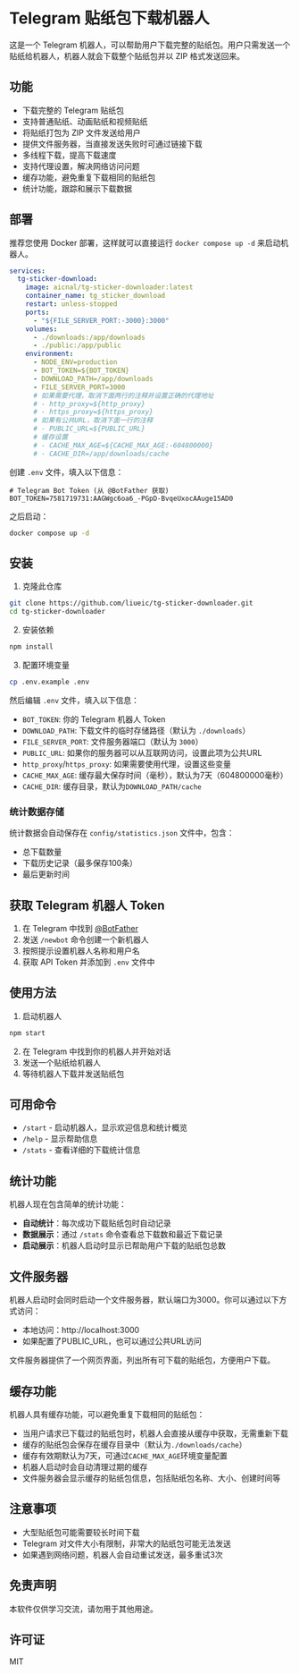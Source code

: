# Telegram 贴纸包下载机器人

这是一个 Telegram 机器人，可以帮助用户下载完整的贴纸包。用户只需发送一个贴纸给机器人，机器人就会下载整个贴纸包并以 ZIP 格式发送回来。

## 功能

- 下载完整的 Telegram 贴纸包
- 支持普通贴纸、动画贴纸和视频贴纸
- 将贴纸打包为 ZIP 文件发送给用户
- 提供文件服务器，当直接发送失败时可通过链接下载
- 多线程下载，提高下载速度
- 支持代理设置，解决网络访问问题
- 缓存功能，避免重复下载相同的贴纸包
- 统计功能，跟踪和展示下载数据

## 部署

推荐您使用 Docker 部署，这样就可以直接运行 `docker compose up -d` 来启动机器人。

```yml
services:
  tg-sticker-download:
    image: aicnal/tg-sticker-downloader:latest
    container_name: tg_sticker_download
    restart: unless-stopped
    ports:
      - "${FILE_SERVER_PORT:-3000}:3000"
    volumes:
      - ./downloads:/app/downloads
      - ./public:/app/public
    environment:
      - NODE_ENV=production
      - BOT_TOKEN=${BOT_TOKEN}
      - DOWNLOAD_PATH=/app/downloads
      - FILE_SERVER_PORT=3000
      # 如果需要代理，取消下面两行的注释并设置正确的代理地址
      # - http_proxy=${http_proxy}
      # - https_proxy=${https_proxy}
      # 如果有公共URL，取消下面一行的注释
      # - PUBLIC_URL=${PUBLIC_URL}
      # 缓存设置
      # - CACHE_MAX_AGE=${CACHE_MAX_AGE:-604800000}
      # - CACHE_DIR=/app/downloads/cache
```

创建 `.env` 文件，填入以下信息：

```
# Telegram Bot Token (从 @BotFather 获取)
BOT_TOKEN=7581719731:AAGWgc6oa6_-PGpD-BvqeUxocAAuge15AD0
```

之后启动：

```bash
docker compose up -d
```

## 安装

1. 克隆此仓库
```bash
git clone https://github.com/liueic/tg-sticker-downloader.git
cd tg-sticker-downloader
```

2. 安装依赖
```bash
npm install
```

3. 配置环境变量
```bash
cp .env.example .env
```
然后编辑 `.env` 文件，填入以下信息：
- `BOT_TOKEN`: 你的 Telegram 机器人 Token
- `DOWNLOAD_PATH`: 下载文件的临时存储路径（默认为 `./downloads`）
- `FILE_SERVER_PORT`: 文件服务器端口（默认为 `3000`）
- `PUBLIC_URL`: 如果你的服务器可以从互联网访问，设置此项为公共URL
- `http_proxy`/`https_proxy`: 如果需要使用代理，设置这些变量
- `CACHE_MAX_AGE`: 缓存最大保存时间（毫秒），默认为7天（604800000毫秒）
- `CACHE_DIR`: 缓存目录，默认为`DOWNLOAD_PATH/cache`
### 统计数据存储

统计数据会自动保存在 `config/statistics.json` 文件中，包含：
- 总下载数量
- 下载历史记录（最多保存100条）
- 最后更新时间

## 获取 Telegram 机器人 Token

1. 在 Telegram 中找到 [@BotFather](https://t.me/BotFather)
2. 发送 `/newbot` 命令创建一个新机器人
3. 按照提示设置机器人名称和用户名
4. 获取 API Token 并添加到 `.env` 文件中

## 使用方法

1. 启动机器人
```bash
npm start
```

2. 在 Telegram 中找到你的机器人并开始对话
3. 发送一个贴纸给机器人
4. 等待机器人下载并发送贴纸包

## 可用命令

- `/start` - 启动机器人，显示欢迎信息和统计概览
- `/help` - 显示帮助信息
- `/stats` - 查看详细的下载统计信息

## 统计功能

机器人现在包含简单的统计功能：

- **自动统计**：每次成功下载贴纸包时自动记录
- **数据展示**：通过 `/stats` 命令查看总下载数和最近下载记录
- **启动展示**：机器人启动时显示已帮助用户下载的贴纸包总数

## 文件服务器

机器人启动时会同时启动一个文件服务器，默认端口为3000。你可以通过以下方式访问：

- 本地访问：http://localhost:3000
- 如果配置了PUBLIC_URL，也可以通过公共URL访问

文件服务器提供了一个网页界面，列出所有可下载的贴纸包，方便用户下载。

## 缓存功能

机器人具有缓存功能，可以避免重复下载相同的贴纸包：

- 当用户请求已下载过的贴纸包时，机器人会直接从缓存中获取，无需重新下载
- 缓存的贴纸包会保存在缓存目录中（默认为`./downloads/cache`）
- 缓存有效期默认为7天，可通过`CACHE_MAX_AGE`环境变量配置
- 机器人启动时会自动清理过期的缓存
- 文件服务器会显示缓存的贴纸包信息，包括贴纸包名称、大小、创建时间等

## 注意事项

- 大型贴纸包可能需要较长时间下载
- Telegram 对文件大小有限制，非常大的贴纸包可能无法发送
- 如果遇到网络问题，机器人会自动重试发送，最多重试3次

## 免责声明

本软件仅供学习交流，请勿用于其他用途。

## 许可证

MIT